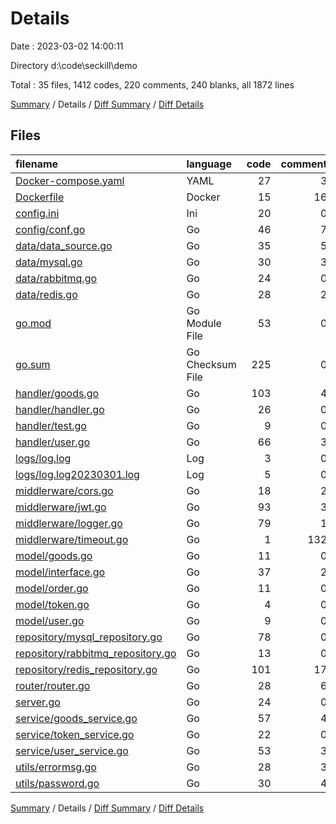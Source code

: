 # Details

Date : 2023-03-02 14:00:11

Directory d:\\code\\seckill\\demo

Total : 35 files,  1412 codes, 220 comments, 240 blanks, all 1872 lines

[Summary](results.md) / Details / [Diff Summary](diff.md) / [Diff Details](diff-details.md)

## Files
| filename | language | code | comment | blank | total |
| :--- | :--- | ---: | ---: | ---: | ---: |
| [Docker-compose.yaml](/Docker-compose.yaml) | YAML | 27 | 3 | 4 | 34 |
| [Dockerfile](/Dockerfile) | Docker | 15 | 16 | 10 | 41 |
| [config.ini](/config.ini) | Ini | 20 | 0 | 5 | 25 |
| [config/conf.go](/config/conf.go) | Go | 46 | 7 | 11 | 64 |
| [data/data_source.go](/data/data_source.go) | Go | 35 | 5 | 9 | 49 |
| [data/mysql.go](/data/mysql.go) | Go | 30 | 3 | 8 | 41 |
| [data/rabbitmq.go](/data/rabbitmq.go) | Go | 24 | 0 | 5 | 29 |
| [data/redis.go](/data/redis.go) | Go | 28 | 2 | 10 | 40 |
| [go.mod](/go.mod) | Go Module File | 53 | 0 | 6 | 59 |
| [go.sum](/go.sum) | Go Checksum File | 225 | 0 | 1 | 226 |
| [handler/goods.go](/handler/goods.go) | Go | 103 | 4 | 8 | 115 |
| [handler/handler.go](/handler/handler.go) | Go | 26 | 0 | 6 | 32 |
| [handler/test.go](/handler/test.go) | Go | 9 | 0 | 5 | 14 |
| [handler/user.go](/handler/user.go) | Go | 66 | 3 | 8 | 77 |
| [logs/log.log](/logs/log.log) | Log | 3 | 0 | 1 | 4 |
| [logs/log.log20230301.log](/logs/log.log20230301.log) | Log | 5 | 0 | 1 | 6 |
| [middlerware/cors.go](/middlerware/cors.go) | Go | 18 | 2 | 4 | 24 |
| [middlerware/jwt.go](/middlerware/jwt.go) | Go | 93 | 3 | 8 | 104 |
| [middlerware/logger.go](/middlerware/logger.go) | Go | 79 | 1 | 8 | 88 |
| [middlerware/timeout.go](/middlerware/timeout.go) | Go | 1 | 132 | 20 | 153 |
| [model/goods.go](/model/goods.go) | Go | 11 | 0 | 3 | 14 |
| [model/interface.go](/model/interface.go) | Go | 37 | 2 | 9 | 48 |
| [model/order.go](/model/order.go) | Go | 11 | 0 | 3 | 14 |
| [model/token.go](/model/token.go) | Go | 4 | 0 | 2 | 6 |
| [model/user.go](/model/user.go) | Go | 9 | 0 | 3 | 12 |
| [repository/mysql_repository.go](/repository/mysql_repository.go) | Go | 78 | 0 | 12 | 90 |
| [repository/rabbitmq_repository.go](/repository/rabbitmq_repository.go) | Go | 13 | 0 | 5 | 18 |
| [repository/redis_repository.go](/repository/redis_repository.go) | Go | 101 | 17 | 12 | 130 |
| [router/router.go](/router/router.go) | Go | 28 | 6 | 5 | 39 |
| [server.go](/server.go) | Go | 24 | 0 | 4 | 28 |
| [service/goods_service.go](/service/goods_service.go) | Go | 57 | 4 | 9 | 70 |
| [service/token_service.go](/service/token_service.go) | Go | 22 | 0 | 6 | 28 |
| [service/user_service.go](/service/user_service.go) | Go | 53 | 3 | 10 | 66 |
| [utils/errormsg.go](/utils/errormsg.go) | Go | 28 | 3 | 7 | 38 |
| [utils/password.go](/utils/password.go) | Go | 30 | 4 | 12 | 46 |

[Summary](results.md) / Details / [Diff Summary](diff.md) / [Diff Details](diff-details.md)